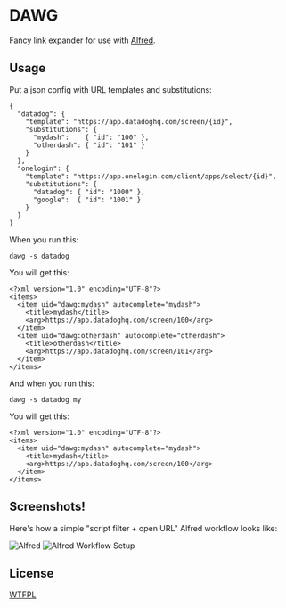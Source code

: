 DAWG
====

Fancy link expander for use with [Alfred](https://www.alfredapp.com/).

## Usage

Put a json config with URL templates and substitutions:

    {
      "datadog": {
        "template": "https://app.datadoghq.com/screen/{id}",
        "substitutions": {
          "mydash":    { "id": "100" },
          "otherdash": { "id": "101" }
        }
      },
      "onelogin": {
        "template": "https://app.onelogin.com/client/apps/select/{id}",
        "substitutions": {
          "datadog": { "id": "1000" },
          "google":  { "id": "1001" }
        }
      }
    }

When you run this:

    dawg -s datadog

You will get this:

    <?xml version="1.0" encoding="UTF-8"?>
    <items>
      <item uid="dawg:mydash" autocomplete="mydash">
        <title>mydash</title>
        <arg>https://app.datadoghq.com/screen/100</arg>
      </item>
      <item uid="dawg:otherdash" autocomplete="otherdash">
        <title>otherdash</title>
        <arg>https://app.datadoghq.com/screen/101</arg>
      </item>
    </items>

And when you run this:

    dawg -s datadog my

You will get this:

    <?xml version="1.0" encoding="UTF-8"?>
    <items>
      <item uid="dawg:mydash" autocomplete="mydash">
        <title>mydash</title>
        <arg>https://app.datadoghq.com/screen/100</arg>
      </item>
    </items>

## Screenshots!

Here's how a simple "script filter + open URL" Alfred workflow looks like:

![Alfred](https://github.com/v-yarotsky/dawg/blob/master/doc/screenshot.png?raw=true)
![Alfred Workflow Setup](https://github.com/v-yarotsky/dawg/blob/master/doc/workflow.png?raw=true)

## License

[WTFPL](https://github.com/v-yarotsky/dawg/blob/master/LICENSE.txt?raw=true)

